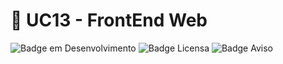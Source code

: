 <h1> 📗 UC13 - FrontEnd Web </h1>

![Badge em Desenvolvimento](http://img.shields.io/static/v1?label=STATUS&message=Completed&color=2E8B57&style=for-the-badge)
![Badge Licensa](https://img.shields.io/static/v1?label=REPO%20SIZE&message=15.76MB&color=EEDD82&style=for-the-badge)
![Badge Aviso](https://img.shields.io/static/v1?label=Count%20Commits&message=3&color=CD5C5C&style=for-the-badge)
